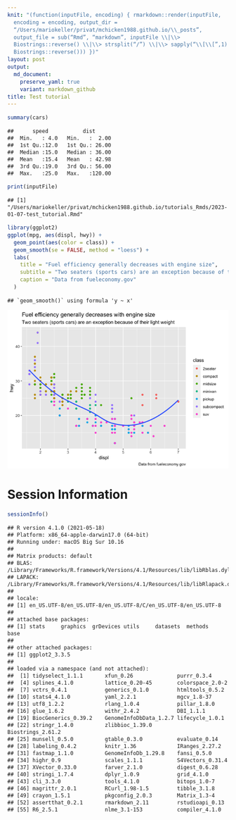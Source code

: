 ```yaml
---
knit: "(function(inputFile, encoding) { rmarkdown::render(inputFile,
  encoding = encoding, output_dir =
  “/Users/mariokeller/privat/mchicken1988.github.io/\\_posts”,
  output_file = sub(“Rmd”, “markdown”, inputFile \\|\\>
  Biostrings::reverse() \\|\\> strsplit(“/”) \\|\\> sapply(“\\[\\[”,1) \\|\\>
  Biostrings::reverse())) })"
layout: post
output:
  md_document:
    preserve_yaml: true
    variant: markdown_github
title: Test tutorial
---
```


``` r
summary(cars)
```

    ##      speed           dist       
    ##  Min.   : 4.0   Min.   :  2.00  
    ##  1st Qu.:12.0   1st Qu.: 26.00  
    ##  Median :15.0   Median : 36.00  
    ##  Mean   :15.4   Mean   : 42.98  
    ##  3rd Qu.:19.0   3rd Qu.: 56.00  
    ##  Max.   :25.0   Max.   :120.00

``` r
print(inputFile)
```

    ## [1] "/Users/mariokeller/privat/mchicken1988.github.io/tutorials_Rmds/2023-01-07-test_tutorial.Rmd"

``` r
library(ggplot2)
ggplot(mpg, aes(displ, hwy)) +
  geom_point(aes(color = class)) +
  geom_smooth(se = FALSE, method = "loess") +
  labs(
    title = "Fuel efficiency generally decreases with engine size",
    subtitle = "Two seaters (sports cars) are an exception because of their light weight",
    caption = "Data from fueleconomy.gov"
  )
```

    ## `geom_smooth()` using formula 'y ~ x'

![](/tutorials_figures/2023-01-07-test_tutorial.Rmd/unnamed-chunk-3-1.png)

# Session Information

``` r
sessionInfo()
```

    ## R version 4.1.0 (2021-05-18)
    ## Platform: x86_64-apple-darwin17.0 (64-bit)
    ## Running under: macOS Big Sur 10.16
    ## 
    ## Matrix products: default
    ## BLAS:   /Library/Frameworks/R.framework/Versions/4.1/Resources/lib/libRblas.dylib
    ## LAPACK: /Library/Frameworks/R.framework/Versions/4.1/Resources/lib/libRlapack.dylib
    ## 
    ## locale:
    ## [1] en_US.UTF-8/en_US.UTF-8/en_US.UTF-8/C/en_US.UTF-8/en_US.UTF-8
    ## 
    ## attached base packages:
    ## [1] stats     graphics  grDevices utils     datasets  methods   base     
    ## 
    ## other attached packages:
    ## [1] ggplot2_3.3.5
    ## 
    ## loaded via a namespace (and not attached):
    ##  [1] tidyselect_1.1.1       xfun_0.26              purrr_0.3.4           
    ##  [4] splines_4.1.0          lattice_0.20-45        colorspace_2.0-2      
    ##  [7] vctrs_0.4.1            generics_0.1.0         htmltools_0.5.2       
    ## [10] stats4_4.1.0           yaml_2.2.1             mgcv_1.8-37           
    ## [13] utf8_1.2.2             rlang_1.0.4            pillar_1.8.0          
    ## [16] glue_1.6.2             withr_2.4.2            DBI_1.1.1             
    ## [19] BiocGenerics_0.39.2    GenomeInfoDbData_1.2.7 lifecycle_1.0.1       
    ## [22] stringr_1.4.0          zlibbioc_1.39.0        Biostrings_2.61.2     
    ## [25] munsell_0.5.0          gtable_0.3.0           evaluate_0.14         
    ## [28] labeling_0.4.2         knitr_1.36             IRanges_2.27.2        
    ## [31] fastmap_1.1.0          GenomeInfoDb_1.29.8    fansi_0.5.0           
    ## [34] highr_0.9              scales_1.1.1           S4Vectors_0.31.4      
    ## [37] XVector_0.33.0         farver_2.1.0           digest_0.6.28         
    ## [40] stringi_1.7.4          dplyr_1.0.9            grid_4.1.0            
    ## [43] cli_3.3.0              tools_4.1.0            bitops_1.0-7          
    ## [46] magrittr_2.0.1         RCurl_1.98-1.5         tibble_3.1.8          
    ## [49] crayon_1.5.1           pkgconfig_2.0.3        Matrix_1.3-4          
    ## [52] assertthat_0.2.1       rmarkdown_2.11         rstudioapi_0.13       
    ## [55] R6_2.5.1               nlme_3.1-153           compiler_4.1.0
